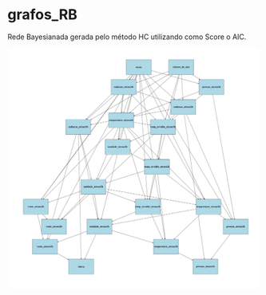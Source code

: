 # grafos_RB
Rede Bayesianada gerada pelo método HC utilizando como Score o AIC.


![Texto Alternativo](https://github.com/LDirk/grafos_RB/blob/main/estrutura_final_HC_BIC.png)

